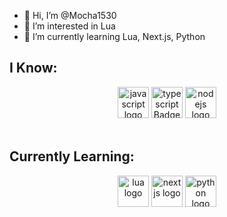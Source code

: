 - 👋 Hi, I’m @Mocha1530
- 👀 I’m interested in Lua
- 🌱 I’m currently learning Lua, Next.js, Python

<h2 align="left">I Know:</h2>
<div align="center">
  <img alt="javascript logo" height="50" src="https://img.shields.io/badge/JAVASCRIPT-f7df1e?style=for-the-badge&logo=javascript&logoColor=62502f" />
  <img alt="typescript Badge" height="50" "src="https://img.shields.io/badge/TYPESCRIPT-007acc?style=for-the-badge&logo=typescript&logoColor=white" />
  <img alt="nodejs logo" height="50" src="https://img.shields.io/badge/NODE.JS-010101?style=for-the-badge&logo=node.js&logoColor=moss%20green" />
</div>

<br clear="all">

<h2 align="left">Currently Learning:</h2>

<div align="center">
  <img alt="lua logo" height="50" src="https://img.shields.io/badge/LUA-000080?style=for-the-badge&logo=lua&logoColor=white" />
  <img alt="nextjs logo" height="50" src="https://img.shields.io/badge/NEXT.JS-101010?style=for-the-badge&logo=next.js&logoColor=white" />
  <img alt="python logo" height="50" src="https://img.shields.io/badge/PYTHON-366d9c?style=for-the-badge&logo=python&logoColor=white" />
</div>


<!---
Mocha1530/Mocha1530 is a ✨ special ✨ repository because its `README.md` (this file) appears on your GitHub profile.
You can click the Preview link to take a look at your changes.
--->
